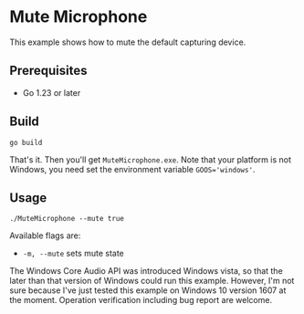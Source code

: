 # Mute Microphone

This example shows how to mute the default capturing device.

## Prerequisites

- Go 1.23 or later

## Build

```console
go build
```

That's it. Then you'll get `MuteMicrophone.exe`. Note that your platform is not Windows, you need set the environment variable `GOOS='windows'`.

## Usage

```console
./MuteMicrophone --mute true
```

Available flags are:

- `-m, --mute` sets mute state

The Windows Core Audio API was introduced Windows vista, so that the later than that version of Windows could run this example. However, I'm not sure because I've just tested this example on Windows 10 version 1607 at the moment. Operation verification including bug report are welcome.
